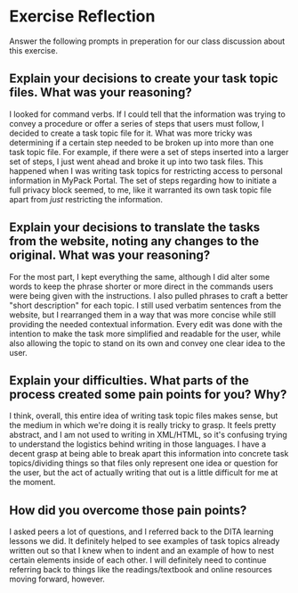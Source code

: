 # Exercise Reflection

Answer the following prompts in preperation for our class discussion about this exercise.

## Explain your decisions to create your task topic files. What was your reasoning?

I looked for command verbs. If I could tell that the information was trying to convey a procedure or offer a series of steps that users must follow, I decided to create a task topic file for it. What was more tricky was determining if a certain step needed to be broken up into more than one task topic file. For example, if there were a set of steps inserted into a larger set of steps, I just went ahead and broke it up into two task files. This happened when I was writing task topics for restricting access to personal information in MyPack Portal. The set of steps regarding how to initiate a full privacy block seemed, to me, like it warranted its own task topic file apart from *just* restricting the information.

## Explain your decisions to translate the tasks from the website, noting any changes to the original. What was your reasoning?

For the most part, I kept everything the same, although I did alter some words to keep the phrase shorter or more direct in the commands users were being given with the instructions. I also pulled phrases to craft a better "short description" for each topic. I still used verbatim sentences from the website, but I rearranged them in a way that was more concise while still providing the needed contextual information. Every edit was done with the intention to make the task more simplified and readable for the user, while also allowing the topic to stand on its own and convey one clear idea to the user.

## Explain your difficulties. What parts of the process created some pain points for you? Why?

I think, overall, this entire idea of writing task topic files makes sense, but the medium in which we're doing it is really tricky to grasp. It feels pretty abstract, and I am not used to writing in XML/HTML, so it's confusing trying to understand the logistics behind writing in those languages. I have a decent grasp at being able to break apart this information into concrete task topics/dividing things so that files only represent one idea or question for the user, but the act of actually writing that out is a little difficult for me at the moment.

## How did you overcome those pain points?

I asked peers a lot of questions, and I referred back to the DITA learning lessons we did. It definitely helped to see examples of task topics already written out so that I knew when to indent and an example of how to nest certain elements inside of each other. I will definitely need to continue referring back to things like the readings/textbook and online resources moving forward, however.